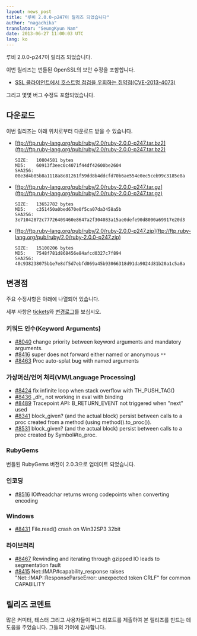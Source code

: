 ```yaml
---
layout: news_post
title: "루비 2.0.0-p247이 릴리즈 되었습니다"
author: "nagachika"
translator: "SeungKyun Nam"
date: 2013-06-27 11:00:03 UTC
lang: ko
---
```


루비 2.0.0-p247이 릴리즈 되었습니다.

이번 릴리즈는 번들된 OpenSSL의 보안 수정을 포함합니다.

* [SSL 클라이언트에서 호스트명 점검을 우회하는 취약점(CVE-2013-4073)](/en/news/2013/06/27/hostname-check-bypassing-vulnerability-in-openssl-client-cve-2013-4073/)

그리고 몇몇 버그 수정도 포함되었습니다.

## 다운로드

이번 릴리즈는 아래 위치로부터 다운로드 받을 수 있습니다.

* [ftp://ftp.ruby-lang.org/pub/ruby/2.0/ruby-2.0.0-p247.tar.bz2](ftp://ftp.ruby-lang.org/pub/ruby/2.0/ruby-2.0.0-p247.tar.bz2)

      SIZE:   10804581 bytes
      MD5:    60913f3eec0c4071f44df42600be2604
      SHA256: 08e3d4b85b8a1118a8e81261f59dd8b4ddcfd70b6ae554e0ec5ceb99c3185e8a

* [ftp://ftp.ruby-lang.org/pub/ruby/2.0/ruby-2.0.0-p247.tar.gz](ftp://ftp.ruby-lang.org/pub/ruby/2.0/ruby-2.0.0-p247.tar.gz)

      SIZE:   13652782 bytes
      MD5:    c351450a0bed670e0f5ca07da3458a5b
      SHA256: 3e71042872c77726409460e8647a2f304083a15ae0defe90d8000a69917e20d3

* [ftp://ftp.ruby-lang.org/pub/ruby/2.0/ruby-2.0.0-p247.zip](ftp://ftp.ruby-lang.org/pub/ruby/2.0/ruby-2.0.0-p247.zip)

      SIZE:   15100206 bytes
      MD5:    7548f781d868456e84afcd0327c7f894
      SHA256: 40c938238075b1e7e8df5d7ebfd069a45b93066318d91da9024d81b20a1c5a8a

## 변경점

주요 수정사항은 아래에 나열되어 있습니다.

세부 사항은 [tickets](https://bugs.ruby-lang.org/projects/ruby-200/issues?set_filter=1&amp;status_id=5)와 [변경로그](http://svn.ruby-lang.org/repos/ruby/tags/v2_0_0_247/ChangeLog)를 보십시오.

### 키워드 인수(Keyword Arguments)

* [#8040](https://bugs.ruby-lang.org/issues/8040) change priority between keyword arguments and mandatory arguments.
* [#8416](https://bugs.ruby-lang.org/issues/8416) super does not forward either named or anonymous `**`
* [#8463](https://bugs.ruby-lang.org/issues/8463) Proc auto-splat bug with named arguments

### 가상머신/언어 처리(VM/Language Processing)

* [#8424](https://bugs.ruby-lang.org/issues/8424) fix infinite loop when stack overflow with TH_PUSH_TAG()
* [#8436](https://bugs.ruby-lang.org/issues/8436) \__dir__ not working in eval with binding
* [#8489](https://bugs.ruby-lang.org/issues/8489) Tracepoint API: B_RETURN_EVENT not triggered when "next" used
* [#8341](https://bugs.ruby-lang.org/issues/8341) block_given? (and the actual block) persist between calls to a proc created from a method (using method().to_proc()).
* [#8531](https://bugs.ruby-lang.org/issues/8531) block_given? (and the actual block) persist between calls to a proc created by Symbol#to_proc.

### RubyGems

번들된 RubyGems 버전이 2.0.3으로 업데이트 되었습니다.

### 인코딩

* [#8516](https://bugs.ruby-lang.org/issues/8516) IO#readchar returns wrong codepoints when converting encoding

### Windows

* [#8431](https://bugs.ruby-lang.org/issues/8431) File.read() crash on Win32SP3 32bit

### 라이브러리

* [#8467](https://bugs.ruby-lang.org/issues/8467) Rewinding and iterating through gzipped IO leads to segmentation fault
* [#8415](https://bugs.ruby-lang.org/issues/8415) Net::IMAP#capability_response raises "Net::IMAP::ResponseParseError: unexpected token CRLF" for common CAPABILITY

## 릴리즈 코멘트

많은 커미터, 테스터 그리고 사용자들이 버그 리포트를 제출하여 본 릴리즈를 만드는 데 도움을 주었습니다.
그들의 기여에 감사합니다.
